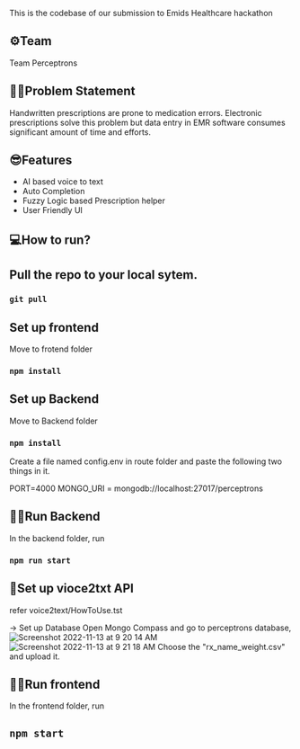This is the codebase of our submission to Emids Healthcare hackathon 

## ⚙️Team 
Team Perceptrons

## 🧑‍🔬Problem Statement
Handwritten prescriptions are prone to medication errors. Electronic prescriptions solve this problem but data entry in EMR software consumes significant amount of time and efforts.

## 😎Features

 - AI based voice to text
 - Auto Completion
 - Fuzzy Logic based Prescription helper
 - User Friendly UI

## 💻How to run?

## Pull the repo to your local sytem.
### `git pull`

## Set up frontend
Move to frotend folder
### `npm install`

## Set up Backend
Move to Backend folder
### `npm install`
Create a file named config.env in route folder and paste the following two things in it.

PORT=4000
MONGO_URI = mongodb://localhost:27017/perceptrons

## 🏃‍♂️Run Backend
In the backend folder, run 
### `npm run start`


## 🤔Set up vioce2txt API 
refer voice2text/HowToUse.tst

-> Set up Database
Open Mongo Compass and go to perceptrons database, 
![Screenshot 2022-11-13 at 9 20 14 AM](https://user-images.githubusercontent.com/76939279/201504791-ba26dabe-ada2-4dc4-8f17-8287c36a15be.png)
![Screenshot 2022-11-13 at 9 21 18 AM](https://user-images.githubusercontent.com/76939279/201504773-4edbf9dc-5ec0-463e-8040-e50d34878c53.png)
Choose the "rx_name_weight.csv" and upload it.


## 🏃‍♂️Run frontend
In the frontend folder, run
## `npm start`
